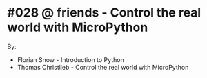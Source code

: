# #028 @ friends - Control the real world with MicroPython

By:

* Florian Snow - Introduction to Python
* Thomas Christlieb - Control the real world with MicroPython
